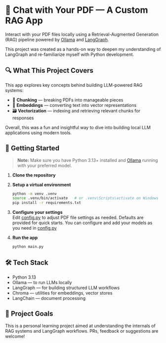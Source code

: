 # 💬 Chat with Your PDF — A Custom RAG App

Interact with your PDF files locally using a Retrieval-Augmented Generation (RAG) pipeline powered by [Ollama](https://ollama.com) and [LangGraph](https://github.com/langchain-ai/langgraph).

This project was created as a hands-on way to deepen my understanding of LangGraph and re-familiarize myself with Python development.

## 🔍 What This Project Covers

This app explores key concepts behind building LLM-powered RAG systems:

- 📄 **Chunking** — breaking PDFs into manageable pieces  
- 🧠 **Embeddings** — converting text into vector representations  
- 🗃️ **Vectorization** — indexing and retrieving relevant chunks for responses  

Overall, this was a fun and insightful way to dive into building local LLM applications using modern tools.

## 🚀 Getting Started

> **Note:** Make sure you have Python 3.13+ installed and [Ollama](https://ollama.com/) running with your preferred model.

1. **Clone the repository**
2. **Setup a virtual environment**

    ```bash
    python -m venv .venv
    source .venv/bin/activate   # or .venv\Scripts\activate on Windows
    pip install -r requirements.txt
    ```

3. **Configure your settings**  
    Edit [config.py](./config.py) to adjust PDF file settings as needed. Defaults are provided for quick starts.
    You can configure and add your models as you need in [config.py](./config.py)


4. **Run the app**
    ```python
    python main.py
    ```

## 🛠 Tech Stack
- Python 3.13
- Ollama — to run LLMs locally
- LangGraph — for building structured LLM workflows
- Chroma — utilities for embeddings, vector stores
- LangChain — document processing

## 📁 Project Goals

This is a personal learning project aimed at understanding the internals of RAG systems and LangGraph workflows. PRs, feedback or suggestions are welcome!